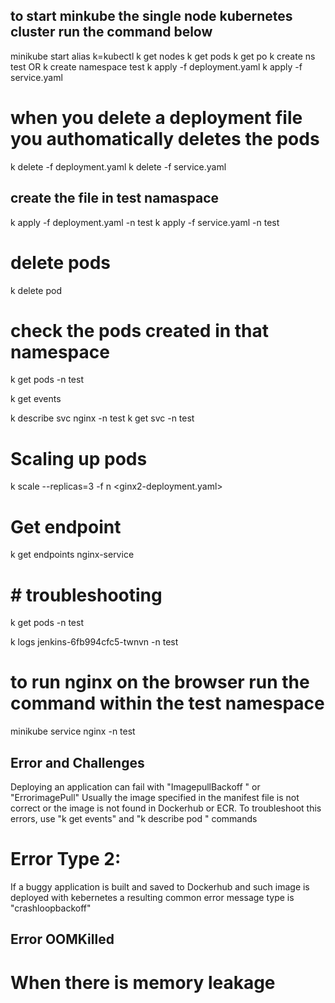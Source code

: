 ## to start minkube the single node kubernetes cluster run the command below

minikube start
alias k=kubectl
k get nodes
k get pods 
k get po
k create ns test OR k create namespace test
k apply -f deployment.yaml
k apply -f service.yaml 

# when you delete a deployment file you authomatically deletes the pods
k delete -f deployment.yaml 
k delete -f service.yaml 
## create the file in test namaspace
k apply -f deployment.yaml -n test
k apply -f service.yaml -n test

# delete pods 
k delete pod <podname>

# check the pods created in that namespace
k get pods -n test

k get events

k describe svc nginx  -n test
k get svc -n test 
# Scaling up pods
k scale --replicas=3 -f n <ginx2-deployment.yaml>

# Get endpoint 
k get endpoints nginx-service

# # troubleshooting


k get pods -n test

k logs jenkins-6fb994cfc5-twnvn -n test

# to run nginx on the browser run the command within the test namespace

 minikube service nginx -n test


 ## Error and Challenges
 Deploying an application can fail with "ImagepullBackoff
" or "ErrorimagePull" Usually the image specified in the manifest file is not correct or the image is not found in Dockerhub or ECR. To troubleshoot this errors, use "k get events" and "k describe pod <podname>" commands 

# Error Type 2:
If a buggy application is built and saved to Dockerhub and such image is deployed with kebernetes a resulting common error message type is "crashloopbackoff"

## Error OOMKilled
When there is memory leakage 
 =====================================================